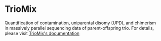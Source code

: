 # TrioMix
Quantification of contamination, uniparental disomy (UPD), and chimerism in massively parallel sequencing data of parent-offspring trio. 
For details, please visit [TrioMix's documentation](https://triomix.readthedocs.io/en/latest/)

